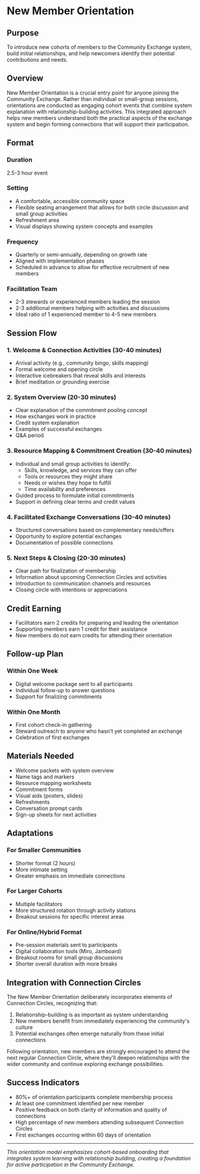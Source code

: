 # New Member Orientation

## Purpose
To introduce new cohorts of members to the Community Exchange system, build initial relationships, and help newcomers identify their potential contributions and needs.

## Overview
New Member Orientation is a crucial entry point for anyone joining the Community Exchange. Rather than individual or small-group sessions, orientations are conducted as engaging cohort events that combine system explanation with relationship-building activities. This integrated approach helps new members understand both the practical aspects of the exchange system and begin forming connections that will support their participation.

## Format

### Duration
2.5-3 hour event

### Setting
- A comfortable, accessible community space
- Flexible seating arrangement that allows for both circle discussion and small group activities
- Refreshment area
- Visual displays showing system concepts and examples

### Frequency
- Quarterly or semi-annually, depending on growth rate
- Aligned with implementation phases
- Scheduled in advance to allow for effective recruitment of new members

### Facilitation Team
- 2-3 stewards or experienced members leading the session
- 2-3 additional members helping with activities and discussions
- Ideal ratio of 1 experienced member to 4-5 new members

## Session Flow

### 1. Welcome & Connection Activities (30-40 minutes)
- Arrival activity (e.g., community bingo, skills mapping)
- Formal welcome and opening circle
- Interactive icebreakers that reveal skills and interests
- Brief meditation or grounding exercise

### 2. System Overview (20-30 minutes)
- Clear explanation of the commitment pooling concept
- How exchanges work in practice
- Credit system explanation
- Examples of successful exchanges
- Q&A period

### 3. Resource Mapping & Commitment Creation (30-40 minutes)
- Individual and small group activities to identify:
  - Skills, knowledge, and services they can offer
  - Tools or resources they might share
  - Needs or wishes they hope to fulfill
  - Time availability and preferences
- Guided process to formulate initial commitments
- Support in defining clear terms and credit values

### 4. Facilitated Exchange Conversations (30-40 minutes)
- Structured conversations based on complementary needs/offers
- Opportunity to explore potential exchanges
- Documentation of possible connections

### 5. Next Steps & Closing (20-30 minutes)
- Clear path for finalization of membership
- Information about upcoming Connection Circles and activities
- Introduction to communication channels and resources
- Closing circle with intentions or appreciations

## Credit Earning
- Facilitators earn 2 credits for preparing and leading the orientation
- Supporting members earn 1 credit for their assistance
- New members do not earn credits for attending their orientation

## Follow-up Plan

### Within One Week
- Digital welcome package sent to all participants
- Individual follow-up to answer questions
- Support for finalizing commitments

### Within One Month
- First cohort check-in gathering
- Steward outreach to anyone who hasn't yet completed an exchange
- Celebration of first exchanges

## Materials Needed
- Welcome packets with system overview
- Name tags and markers
- Resource mapping worksheets
- Commitment forms
- Visual aids (posters, slides)
- Refreshments
- Conversation prompt cards
- Sign-up sheets for next activities

## Adaptations

### For Smaller Communities
- Shorter format (2 hours)
- More intimate setting
- Greater emphasis on immediate connections

### For Larger Cohorts
- Multiple facilitators
- More structured rotation through activity stations
- Breakout sessions for specific interest areas

### For Online/Hybrid Format
- Pre-session materials sent to participants
- Digital collaboration tools (Miro, Jamboard)
- Breakout rooms for small group discussions
- Shorter overall duration with more breaks

## Integration with Connection Circles

The New Member Orientation deliberately incorporates elements of Connection Circles, recognizing that:

1. Relationship-building is as important as system understanding
2. New members benefit from immediately experiencing the community's culture
3. Potential exchanges often emerge naturally from these initial connections

Following orientation, new members are strongly encouraged to attend the next regular Connection Circle, where they'll deepen relationships with the wider community and continue exploring exchange possibilities.

## Success Indicators
- 80%+ of orientation participants complete membership process
- At least one commitment identified per new member
- Positive feedback on both clarity of information and quality of connections
- High percentage of new members attending subsequent Connection Circles
- First exchanges occurring within 60 days of orientation

---

*This orientation model emphasizes cohort-based onboarding that integrates system learning with relationship building, creating a foundation for active participation in the Community Exchange.*